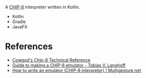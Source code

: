 A [CHIP-8](https://en.wikipedia.org/wiki/CHIP-8) interpreter written in Kotlin.

- Kotlin
- Gradle
- JavaFX

# References

- [Cowgod's Chip-8 Technical Reference](http://devernay.free.fr/hacks/chip8/C8TECH10.HTM)
- [Guide to making a CHIP-8 emulator - Tobias V. Langhoff](https://tobiasvl.github.io/blog/write-a-chip-8-emulator/)
- [How to write an emulator (CHIP-8 interpreter) | Multigesture.net](https://multigesture.net/articles/how-to-write-an-emulator-chip-8-interpreter/)
